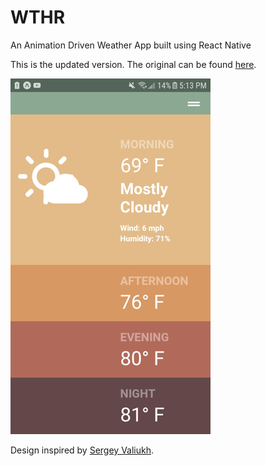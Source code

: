 # WTHR

An Animation Driven Weather App built using React Native 

This is the updated version. The original can be found [here](https://github.com/timotius02/wthr).

![Screenshot](assets/screenshot.png?raw=true)

Design inspired by [Sergey Valiukh](https://dribbble.com/shots/1824088-GIF-for-the-Weather-App).